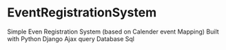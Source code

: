 # EventRegistrationSystem
Simple Even Registration System (based on Calender event Mapping)
Built with Python Django Ajax query
Database Sql 
